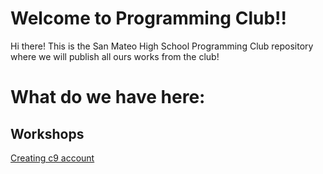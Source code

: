 # Welcome to Programming Club!!

Hi there! This is the San Mateo High School Programming Club repository where
we will publish all ours works from the club!

# What do we have here:

## Workshops



[Creating c9 account]("http://google.com")
